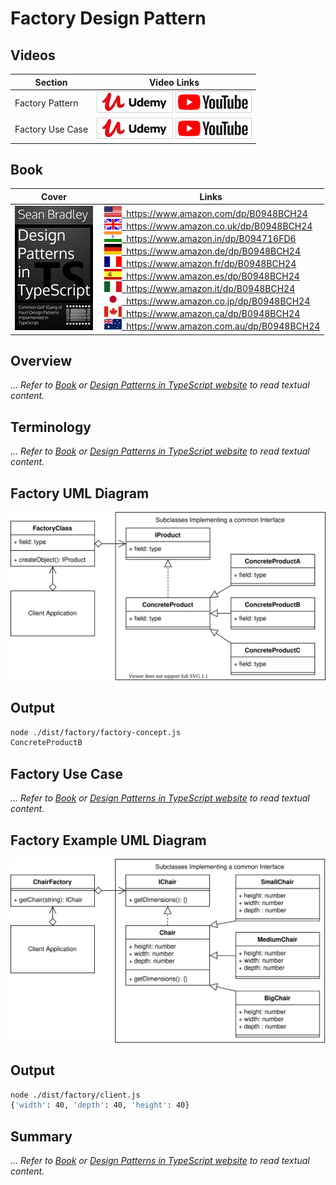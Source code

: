 # Factory Design Pattern

## Videos

| Section          | Video Links                                                                                                                                                                                                        |
| ---------------- | ------------------------------------------------------------------------------------------------------------------------------------------------------------------------------------------------------------------ |
| Factory Pattern  | <a class="udemyVideoLink" href="https://www.udemy.com/course/design-patterns-typescript/learn/lecture/26645970/?referralCode=6384C079FB0A503DB9D9" target="_blank" title="Factory"><img src="../img/udemy_btn_sm.gif" alt="Factory"/></a>&nbsp;<a id="ytVideoLink" href="https://www.youtube.com/watch?v=KtPTG0Q8Fro&list=PLKWUX7aMnlELvv8bXquIgxXYyHH5SFlaP" target="_blank" title="Factory Pattern"><img src="../img/yt_btn_sm.gif" alt="Factory Pattern"/></a>   |
| Factory Use Case | <a class="udemyVideoLink" href="https://www.udemy.com/course/design-patterns-typescript/learn/lecture/26645974/?referralCode=6384C079FB0A503DB9D9" target="_blank" title="Factory Use Case"><img src="../img/udemy_btn_sm.gif" alt="Factory Use Case"/></a>&nbsp;<a id="ytVideoLink" href="https://www.youtube.com/watch?v=LNq3YTi8awA&list=PLKWUX7aMnlELvv8bXquIgxXYyHH5SFlaP" target="_blank" title="Factory Use Case"><img src="../img/yt_btn_sm.gif" alt="Factory Use Case"/></a> |

## Book 

Cover | Links
-|-
![Design Patterns In TypeScript (ASIN : B0948BCH24)](../img/dp_typescript_125.jpg) | &nbsp;<a href="https://www.amazon.com/dp/B0948BCH24"><img src="../img/flag_us.gif">&nbsp; https://www.amazon.com/dp/B0948BCH24</a><br/>&nbsp;<a href="https://www.amazon.co.uk/dp/B0948BCH24"><img src="../img/flag_uk.gif">&nbsp; https://www.amazon.co.uk/dp/B0948BCH24</a><br/>&nbsp;<a href="https://www.amazon.in/dp/B094716FD6"><img src="../img/flag_in.gif">&nbsp; https://www.amazon.in/dp/B094716FD6</a><br/>&nbsp;<a href="https://www.amazon.de/dp/B0948BCH24"><img src="../img/flag_de.gif">&nbsp; https://www.amazon.de/dp/B0948BCH24</a><br/>&nbsp;<a href="https://www.amazon.fr/dp/B0948BCH24"><img src="../img/flag_fr.gif">&nbsp; https://www.amazon.fr/dp/B0948BCH24</a><br/>&nbsp;<a href="https://www.amazon.es/dp/B0948BCH24"><img src="../img/flag_es.gif">&nbsp; https://www.amazon.es/dp/B0948BCH24</a><br/>&nbsp;<a href="https://www.amazon.it/dp/B0948BCH24"><img src="../img/flag_it.gif">&nbsp; https://www.amazon.it/dp/B0948BCH24</a><br/>&nbsp;<a href="https://www.amazon.co.jp/dp/B0948BCH24"><img src="../img/flag_jp.gif">&nbsp; https://www.amazon.co.jp/dp/B0948BCH24</a><br/>&nbsp;<a href="https://www.amazon.ca/dp/B0948BCH24"><img src="../img/flag_ca.gif">&nbsp; https://www.amazon.ca/dp/B0948BCH24</a><br/>&nbsp;<a href="https://www.amazon.com.au/dp/B0948BCH24"><img src="../img/flag_au.gif">&nbsp; https://www.amazon.com.au/dp/B0948BCH24</a>

## Overview

_... Refer to [Book](https://www.amazon.com/dp/B0948BCH24) or [Design Patterns in TypeScript website](https://sbcode.net/typescript/) to read textual content._

## Terminology

_... Refer to [Book](https://www.amazon.com/dp/B0948BCH24) or [Design Patterns in TypeScript website](https://sbcode.net/typescript/) to read textual content._

## Factory UML Diagram

![Factory Pattern Overview](../img/factory_concept.svg)

## Output

```bash
node ./dist/factory/factory-concept.js
ConcreteProductB
```

## Factory Use Case

_... Refer to [Book](https://www.amazon.com/dp/B0948BCH24) or [Design Patterns in TypeScript website](https://sbcode.net/typescript/) to read textual content._

## Factory Example UML Diagram

![Chair Factory](../img/factory_example.svg)

## Output

```bash
node ./dist/factory/client.js
{'width': 40, 'depth': 40, 'height': 40}

```

## Summary

_... Refer to [Book](https://www.amazon.com/dp/B0948BCH24) or [Design Patterns in TypeScript website](https://sbcode.net/typescript/) to read textual content._
